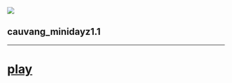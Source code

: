 <img src=https://user-images.githubusercontent.com/90708399/172969175-c0d644f8-7eda-4d29-bc5d-babe4e0d596a.jpg/>


## cauvang_minidayz1.1
***

# [play](https://ccauvang.github.io/cauvang_minidayz1.1/)
